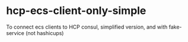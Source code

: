# hcp-ecs-client-only-simple
To connect ecs clients to HCP consul, simplified version, and with fake-service (not hashicups) 
